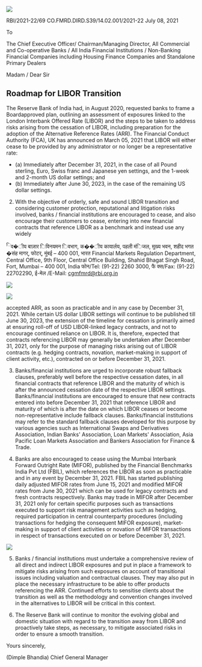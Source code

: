 ![](_page_0_Picture_0.jpeg)

RBI/2021-22/69 CO.FMRD.DIRD.S39/14.02.001/2021-22 July 08, 2021

To

The Chief Executive Officer/ Chairman/Managing Director, All Commercial and Co-operative Banks / All India Financial Institutions / Non-Banking Financial Companies including Housing Finance Companies and Standalone Primary Dealers

Madam / Dear Sir

## **Roadmap for LIBOR Transition**

The Reserve Bank of India had, in August 2020, requested banks to frame a Boardapproved plan, outlining an assessment of exposures linked to the London Interbank Offered Rate (LIBOR) and the steps to be taken to address risks arising from the cessation of LIBOR, including preparation for the adoption of the Alternative Reference Rates (ARR). The Financial Conduct Authority (FCA), UK has announced on March 05, 2021 that LIBOR will either cease to be provided by any administrator or no longer be a representative rate:

- (a) Immediately after December 31, 2021, in the case of all Pound sterling, Euro, Swiss franc and Japanese yen settings, and the 1-week and 2-month US dollar settings; and
- (b) Immediately after June 30, 2023, in the case of the remaining US dollar settings.

2. With the objective of orderly, safe and sound LIBOR transition and considering customer protection, reputational and litigation risks involved, banks / financial institutions are encouraged to cease, and also encourage their customers to cease, entering into new financial contracts that reference LIBOR as a benchmark and instead use any widely

<sup>ि</sup>व�ीय बाज़ार िविनयमन िवभाग, क��ीय कायार्लय, पहली मंिजल, मुख्य भवन, शहीद भगत �संह मागर्, फोटर्, मुंबई – 400 001, भारत Financial Markets Regulation Department, Central Office, 9th Floor, Central Office Building, Shahid Bhagat Singh Road, Fort, Mumbai – 400 001, India फोन/Tel: (91-22) 2260 3000, फै क्स/Fax: (91-22) 22702290, ई-मेल /E-Mail: cgmfmrd@rbi.org.in

![](_page_0_Picture_12.jpeg)

![](_page_1_Picture_0.jpeg)

accepted ARR, as soon as practicable and in any case by December 31, 2021. While certain US dollar LIBOR settings will continue to be published till June 30, 2023, the extension of the timeline for cessation is primarily aimed at ensuring roll-off of USD LIBOR-linked legacy contracts, and not to encourage continued reliance on LIBOR. It is, therefore, expected that contracts referencing LIBOR may generally be undertaken after December 31, 2021, only for the purpose of managing risks arising out of LIBOR contracts (e.g. hedging contracts, novation, market-making in support of client activity, etc.), contracted on or before December 31, 2021.

3. Banks/financial institutions are urged to incorporate robust fallback clauses, preferably well before the respective cessation dates, in all financial contracts that reference LIBOR and the maturity of which is after the announced cessation date of the respective LIBOR settings. Banks/financial institutions are encouraged to ensure that new contracts entered into before December 31, 2021 that reference LIBOR and maturity of which is after the date on which LIBOR ceases or become non-representative include fallback clauses. Banks/financial institutions may refer to the standard fallback clauses developed for this purpose by various agencies such as International Swaps and Derivatives Association, Indian Banks' Association, Loan Markets' Association, Asia Pacific Loan Markets Association and Bankers Association for Finance & Trade.

4. Banks are also encouraged to cease using the Mumbai Interbank Forward Outright Rate (MIFOR), published by the Financial Benchmarks India Pvt Ltd (FBIL), which references the LIBOR as soon as practicable and in any event by December 31, 2021. FBIL has started publishing daily adjusted MIFOR rates from June 15, 2021 and modified MIFOR rates from June 30, 2021 which can be used for legacy contracts and fresh contracts respectively. Banks may trade in MIFOR after December 31, 2021 only for certain specific purposes such as transactions executed to support risk management activities such as hedging, required participation in central counterparty procedures (including transactions for hedging the consequent MIFOR exposure), market-making in support of client activities or novation of MIFOR transactions in respect of transactions executed on or before December 31, 2021.

![](_page_2_Picture_0.jpeg)

5. Banks / financial institutions must undertake a comprehensive review of all direct and indirect LIBOR exposures and put in place a framework to mitigate risks arising from such exposures on account of transitional issues including valuation and contractual clauses. They may also put in place the necessary infrastructure to be able to offer products referencing the ARR. Continued efforts to sensitise clients about the transition as well as the methodology and convention changes involved in the alternatives to LIBOR will be critical in this context.

6. The Reserve Bank will continue to monitor the evolving global and domestic situation with regard to the transition away from LIBOR and proactively take steps, as necessary, to mitigate associated risks in order to ensure a smooth transition.

Yours sincerely,

(Dimple Bhandia) Chief General Manager